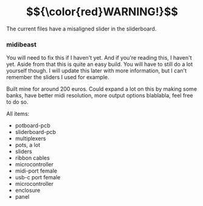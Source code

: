 # $${\color{red}WARNING!}$$

The current files have a misaligned slider in the sliderboard.



### midibeast

You will need to fix this if I haven't yet. And if you're reading this, I haven't yet. Aside from that this is quite an easy build. You will have to still do a lot yourself though. I will update this later with more information, but I can't remember the sliders I used for example. 

Built mine for around 200 euros. Could expand a lot on this by making some banks, have better midi resolution, more output options blablabla, feel free to do so. 

All items:
- potboard-pcb
- sliderboard-pcb
- multiplexers
- pots, a lot
- sliders
- ribbon cables
- microcontroller
- midi-port female
- usb-c port female
- microcontroller
- enclosure
- panel
